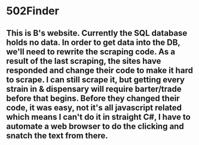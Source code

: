 # 502Finder
## This is B's website. Currently the SQL database holds no data. In order to get data into the DB, we'll need to rewrite the scraping code. As a result of the last scraping, the sites have responded and change their code to make it hard to scrape. I can still scrape it, but getting every strain in & dispensary will require barter/trade before that begins. Before they changed their code, it was easy, not it's all javascript related which means I can't do it in straight C#, I have to automate a web browser to do the clicking and snatch the text from there.